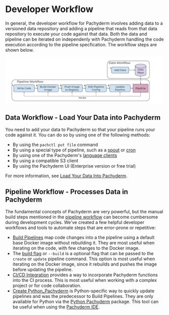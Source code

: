 # Developer Workflow

In general, the developer workflow for Pachyderm involves adding 
data to a versioned data repository and adding a pipeline that 
reads from that data repository to execute your code against that data. 
Both the data and pipeline can be iterated on independenly with Pachyderm
handling the code execution according to the pipeline specfication.
The workflow steps are shown below. 

![Developer workflow](../../assets/images/d_steps_analysis_pipeline.svg)

## Data Workflow - Load Your Data into Pachyderm

You need to add your data to Pachyderm so that your pipeline runs your code
against it. You can do so by using one of the following methods:

* By using the `pachctl put file` command
* By using a special type of pipeline, such as a [spout](../../concepts/pipeline-concepts/pipeline/spout/) or [cron](../../concepts/pipeline-concepts/pipeline/cron/) 
* By using one of the Pachyderm's [language clients](../../../reference/clients/)
* By using a compatible S3 client
* By using the Pachyderm UI (Enterprise version or free trial)

For more information, see [Load Your Data Into Pachyderm](../load-data-into-pachyderm/).

## Pipeline Workflow - Processes Data in Pachyderm

The fundamental concepts of Pachyderm are very powerful,  but the manual build steps mentioned in the [pipeline workflow](working-with-pipelines.md) can become cumbersome during development cycles. We've created a few helpful developer workflows and tools to automate steps that are error-prone or repetitive:

* [Build Pipelines](build-pipelines.md) map code changes into a the pipeline using a default base Docker image without rebuilding it. They are most useful when iterating on the code, with few changes to the Docker image.
* The [build flag](build-flag.md) or `--build` is a optional flag that can be passed to the `create` or `update` pipeline command. This option is most useful when iterating on the Docker image, since it rebuilds and pushes the image before updating the pipeline. 
* [CI/CD Integration](ci-cd-integration.md) provides a way to incorporate Pachyderm functions into the CI process. This is most useful when working with a complex project or for code collaboration. 
* [Create Python_Pachyderm](https://pachyderm.github.io/python-pachyderm/python_pachyderm.m.html#python_pachyderm.create_python_pipeline) is Python-specific way to quickly update pipelines and was the predecessor to Build Pipelines. They are only available for Python via the [Python Pachyderm](https://github.com/pachyderm/python-pachyderm) package. This tool can be useful when using the [Pachyderm IDE](../use-pachyderm-ide).
